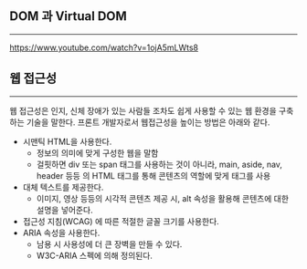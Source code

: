 


## DOM 과 Virtual DOM
-----



https://www.youtube.com/watch?v=1ojA5mLWts8






## 웹 접근성
------
웹 접근성은 인지, 신체 장애가 있는 사람들 조차도 쉽게 사용할 수 있는 웹 환경을 구축하는 기술을 말한다. 프론트 개발자로서 웹접근성을 높이는 방법은 아래와 같다.

- 시맨틱 HTML을 사용한다.
	- 정보의 의미에 맞게 구성한 웹을 말함
	- 걸핏하면 div 또는 span 태그를 사용하는 것이 아니라, main, aside, nav, header 등등 의 HTML 태그를 통해 콘텐츠의 역할에 맞게 태그를 사용
- 대체 텍스트를 제공한다.
	- 이미지, 영상 등등의 시각적 콘텐츠 제공 시, alt 속성을 활용해 콘텐츠에 대한 설명을 넣어준다.
- 접근성 지침(WCAG) 에 따른 적절한 글꼴 크기를 사용한다.
- ARIA 속성을 사용한다.
	- 남용 시 사용성에 더 큰 장벽을 만들 수 있다.
	- W3C-ARIA 스펙에 의해 정의된다.





